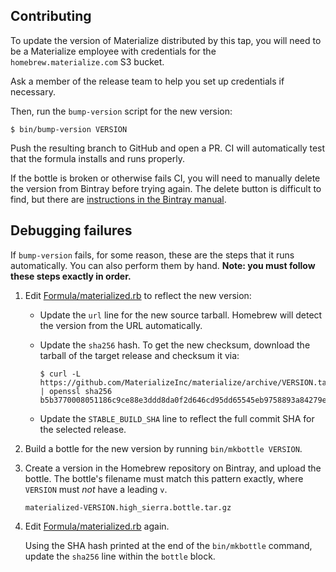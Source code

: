## Contributing

To update the version of Materialize distributed by this tap, you will need
to be a Materialize employee with credentials for the `homebrew.materialize.com` S3 bucket.

Ask a member of the release team to help you set up credentials if necessary.

Then, run the `bump-version` script for the new version:

```shell
$ bin/bump-version VERSION
```

Push the resulting branch to GitHub and open a PR. CI will automatically test
that the formula installs and runs properly.

If the bottle is broken or otherwise fails CI, you will need to manually delete
the version from Bintray before trying again. The delete button is difficult to
find, but there are [instructions in the Bintray manual][bintray-delete].

## Debugging failures

If `bump-version` fails, for some reason, these are the steps that it runs
automatically. You can also perform them by hand. **Note: you must follow these
steps exactly in order.**

1. Edit [Formula/materialized.rb](Formula/materialized.rb) to reflect the new
   version:

    * Update the `url` line for the new source tarball. Homebrew will detect the
      version from the URL automatically.

    * Update the `sha256` hash. To get the new checksum, download the tarball of
      the target release and checksum it via:

      ```shell
      $ curl -L https://github.com/MaterializeInc/materialize/archive/VERSION.tar.gz | openssl sha256
      b5b3770008051186c9ce88e3ddd8da0f2d646cd95dd65545eb9758893a84279e
      ```

    * Update the `STABLE_BUILD_SHA` line to reflect the full commit SHA for the
      selected release.

2. Build a bottle for the new version by running `bin/mkbottle VERSION`.

3. Create a version in the Homebrew repository on Bintray, and upload the
   bottle. The bottle's filename must match this pattern exactly, where
   `VERSION` must *not* have a leading `v`.

   ```
   materialized-VERSION.high_sierra.bottle.tar.gz
   ```

3. Edit [Formula/materialized.rb](Formula/materialized.rb) again.

   Using the SHA hash printed at the end of the `bin/mkbottle` command, update
   the `sha256` line within the `bottle` block.

[bintray-api-key]: https://www.jfrog.com/confluence/display/BT/Uploading#Uploading-GettingyourAPIKey
[bintray-delete]: https://www.jfrog.com/confluence/display/BT/Managing+Uploaded+Content#ManagingUploadedContent-DeletingContent
